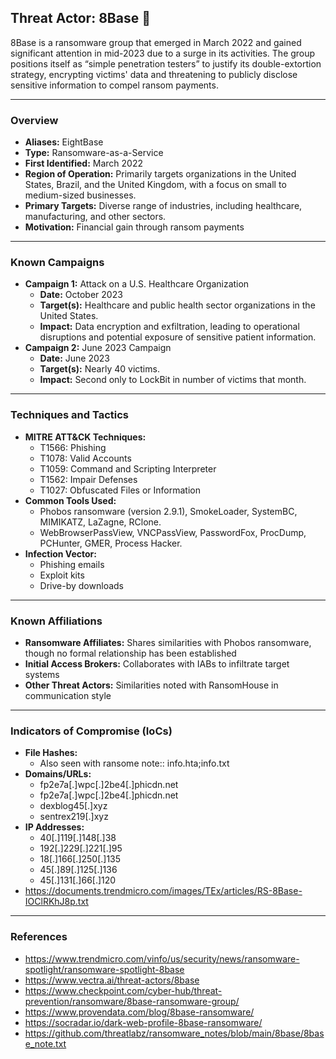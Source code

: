 ## Threat Actor: 8Base 🎱
8Base is a ransomware group that emerged in March 2022 and gained significant attention in mid-2023 due to a surge in its activities. The group positions itself as “simple penetration testers” to justify its double-extortion strategy, encrypting victims' data and threatening to publicly disclose sensitive information to compel ransom payments. 


---
### Overview
- **Aliases:** EightBase
- **Type:** Ransomware-as-a-Service
- **First Identified:** March 2022
- **Region of Operation:** Primarily targets organizations in the United States, Brazil, and the United Kingdom, with a focus on small to medium-sized businesses. 
- **Primary Targets:** Diverse range of industries, including healthcare, manufacturing, and other sectors.
- **Motivation:** Financial gain through ransom payments

---
### Known Campaigns
- **Campaign 1:** Attack on a U.S. Healthcare Organization
  - **Date:** October 2023
  - **Target(s):** Healthcare and public health sector organizations in the United States. 
  - **Impact:** Data encryption and exfiltration, leading to operational disruptions and potential exposure of sensitive patient information.
- **Campaign 2:** June 2023 Campaign
  - **Date:** June 2023
  - **Target(s):** Nearly 40 victims.
  - **Impact:** Second only to LockBit in number of victims that month.

---
### Techniques and Tactics
- **MITRE ATT&CK Techniques:**
  - T1566: Phishing
  - T1078: Valid Accounts
  - T1059: Command and Scripting Interpreter
  - T1562: Impair Defenses
  - T1027: Obfuscated Files or Information
- **Common Tools Used:** 
  - Phobos ransomware (version 2.9.1), SmokeLoader, SystemBC, MIMIKATZ, LaZagne, 	RClone.
  -  WebBrowserPassView, VNCPassView, PasswordFox, ProcDump, PCHunter, GMER, Process Hacker.
- **Infection Vector:** 
  - Phishing emails
  - Exploit kits
  - Drive-by downloads 

---
### Known Affiliations
- **Ransomware Affiliates:** Shares similarities with Phobos ransomware, though no formal relationship has been established
- **Initial Access Brokers:** Collaborates with IABs to infiltrate target systems
- **Other Threat Actors:** Similarities noted with RansomHouse in communication style

---
### Indicators of Compromise (IoCs)
- **File Hashes:** 
  - Also seen with ransome note::	info.hta;info.txt
- **Domains/URLs:** 
  - fp2e7a[.]wpc[.]2be4[.]phicdn.net
  - fp2e7a[.]wpc[.]2be4[.]phicdn.net
  - dexblog45[.]xyz
  - sentrex219[.]xyz
- **IP Addresses:** 
  - 40[.]119[.]148[.]38
  - 192[.]229[.]221[.]95
  - 18[.]166[.]250[.]135
  - 45[.]89[.]125[.]136
  - 45[.]131[.]66[.]120
- https://documents.trendmicro.com/images/TEx/articles/RS-8Base-IOClRKhJ8p.txt
---
### References
- https://www.trendmicro.com/vinfo/us/security/news/ransomware-spotlight/ransomware-spotlight-8base
- https://www.vectra.ai/threat-actors/8base
- https://www.checkpoint.com/cyber-hub/threat-prevention/ransomware/8base-ransomware-group/
- https://www.provendata.com/blog/8base-ransomware/
- https://socradar.io/dark-web-profile-8base-ransomware/
- https://github.com/threatlabz/ransomware_notes/blob/main/8base/8base_note.txt
